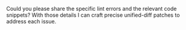 Could you please share the specific lint errors and the relevant code snippets? With those details I can craft precise unified-diff patches to address each issue.